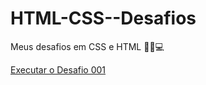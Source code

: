 # HTML-CSS--Desafios
 Meus desafios  em CSS e HTML 🐱‍👤💻
 
 <a href="https://miguelbreno.github.io/HTML-CSS--Desafios/desafio 1/index.html">Executar o Desafio  001 </a>
